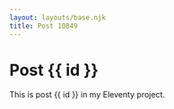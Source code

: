 ```yaml
---
layout: layouts/base.njk
title: Post 10849
---
```


# Post {{ id }}

This is post {{ id }} in my Eleventy project.
